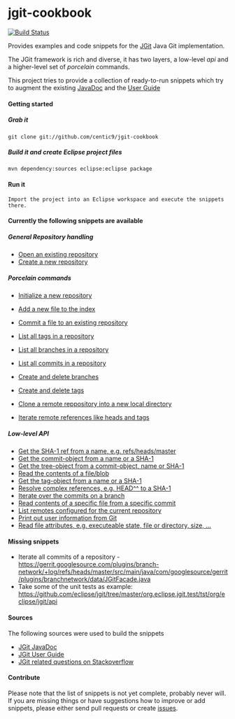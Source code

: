 jgit-cookbook
=============
[![Build Status](https://buildhive.cloudbees.com/job/centic9/job/jgit-cookbook/badge/icon)](https://buildhive.cloudbees.com/job/centic9/job/jgit-cookbook/)

Provides examples and code snippets for the [JGit](http://wiki.eclipse.org/JGit/) Java Git implementation. 

The JGit framework is rich and diverse, it has two layers, a low-level _api_ and a higher-level set of _porcelain_ commands. 

This project tries to provide a collection of ready-to-run snippets which try to augment the existing [JavaDoc](http://download.eclipse.org/jgit/docs/latest/apidocs/) and the [User Guide](http://wiki.eclipse.org/JGit/User_Guide)

#### Getting started

##### Grab it

    git clone git://github.com/centic9/jgit-cookbook

##### Build it and create Eclipse project files

	mvn dependency:sources eclipse:eclipse package

#### Run it

    Import the project into an Eclipse workspace and execute the snippets there.

#### Currently the following snippets are available

##### General Repository handling
* [Open an existing repository](https://github.com/centic9/jgit-cookbook/blob/master/src/main/java/org/dstadler/jgit/OpenRepository.java)
* [Create a new repository](https://github.com/centic9/jgit-cookbook/blob/master/src/main/java/org/dstadler/jgit/CreateNewRepository.java)

##### Porcelain commands

* [Initialize a new repository](https://github.com/centic9/jgit-cookbook/blob/master/src/main/java/org/dstadler/jgit/porcelain/InitRepository.java)
* [Add a new file to the index](https://github.com/centic9/jgit-cookbook/blob/master/src/main/java/org/dstadler/jgit/porcelain/AddFile.java)
* [Commit a file to an existing repository](https://github.com/centic9/jgit-cookbook/blob/master/src/main/java/org/dstadler/jgit/porcelain/CommitFile.java)
* [List all tags in a repository](https://github.com/centic9/jgit-cookbook/blob/master/src/main/java/org/dstadler/jgit/porcelain/ListTags.java)
* [List all branches in a repository](https://github.com/centic9/jgit-cookbook/blob/master/src/main/java/org/dstadler/jgit/porcelain/ListBranches.java)
* [List all commits in a repository](https://github.com/centic9/jgit-cookbook/blob/master/src/main/java/org/dstadler/jgit/porcelain/WalkAllCommits.java)
* [Create and delete branches](https://github.com/centic9/jgit-cookbook/blob/master/src/main/java/org/dstadler/jgit/porcelain/CreateAndDeleteBranch.java)
* [Create and delete tags](https://github.com/centic9/jgit-cookbook/blob/master/src/main/java/org/dstadler/jgit/porcelain/CreateAndDeleteTag.java)

* [Clone a remote reppository into a new local directory](https://github.com/centic9/jgit-cookbook/blob/master/src/main/java/org/dstadler/jgit/porcelain/CloneRemoteRepository.java)
* [Iterate remote references like heads and tags](https://github.com/centic9/jgit-cookbook/blob/master/src/main/java/org/dstadler/jgit/porcelain/ListRemoteReferences.java)

##### Low-level API

* [Get the SHA-1 ref from a name, e.g. refs/heads/master](https://github.com/centic9/jgit-cookbook/blob/master/src/main/java/org/dstadler/jgit/api/GetRefFromName.java)
* [Get the commit-object from a name or a SHA-1](https://github.com/centic9/jgit-cookbook/blob/master/src/main/java/org/dstadler/jgit/api/GetRevCommitFromObjectId.java)
* [Get the tree-object from a commit-object, name or SHA-1](https://github.com/centic9/jgit-cookbook/blob/master/src/main/java/org/dstadler/jgit/api/GetRevTreeFromObjectId.java)
* [Read the contents of a file/blob](https://github.com/centic9/jgit-cookbook/blob/master/src/main/java/org/dstadler/jgit/api/ReadBlobContents.java)
* [Get the tag-object from a name or a SHA-1](https://github.com/centic9/jgit-cookbook/blob/master/src/main/java/org/dstadler/jgit/api/ReadTagFromName.java)
* [Resolve complex references, e.g. HEAD^^ to a SHA-1](https://github.com/centic9/jgit-cookbook/blob/master/src/main/java/org/dstadler/jgit/api/ResolveRef.java)
* [Iterate over the commits on a branch](https://github.com/centic9/jgit-cookbook/blob/master/src/main/java/org/dstadler/jgit/api/WalkRev.java)
* [Read contents of a specific file from a specific commit](https://github.com/centic9/jgit-cookbook/blob/master/src/main/java/org/dstadler/jgit/api/ReadFileFromCommit.java)
* [List remotes configured for the current repository](https://github.com/centic9/jgit-cookbook/blob/master/src/main/java/org/dstadler/jgit/api/PrintRemotes.java)
* [Print out user information from Git](https://github.com/centic9/jgit-cookbook/blob/master/src/main/java/org/dstadler/jgit/api/ReadUserConfig.java)
* [Read file attributes, e.g. executeable state, file or directory, size, ...](https://github.com/centic9/jgit-cookbook/blob/master/src/main/java/org/dstadler/jgit/api/GetFileAttributes.java)

#### Missing snippets

* Iterate all commits of a repository - https://gerrit.googlesource.com/plugins/branch-network/+log/refs/heads/master/src/main/java/com/googlesource/gerrit/plugins/branchnetwork/data/JGitFacade.java
* Take some of the unit tests as example: https://github.com/eclipse/jgit/tree/master/org.eclipse.jgit.test/tst/org/eclipse/jgit/api

#### Sources

The following sources were used to build the snippets

* [JGit JavaDoc](http://download.eclipse.org/jgit/docs/latest/apidocs/)
* [JGit User Guide](http://wiki.eclipse.org/JGit/User_Guide)
* [JGit related questions on Stackoverflow](http://stackoverflow.com/questions/tagged/jgit)

#### Contribute

Please note that the list of snippets is not yet complete, probably never will. If you are missing things or have suggestions how to improve or add snippets, please either send pull requests or create [issues](https://github.com/centic9/jgit-cookbook/issues).
